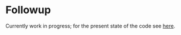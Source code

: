 # Followup 

Currently work in progress; for the present state of the code see [here](https://github.com/mbejger/polgraw-allsky/tree/master/followup). 

